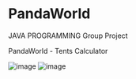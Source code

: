 # PandaWorld

JAVA PROGRAMMING Group Project

PandaWorld - Tents Calculator 

![image](https://user-images.githubusercontent.com/96141942/182680831-41ff0d25-6af7-46e4-8d63-fa102ededede.png)
![image](https://user-images.githubusercontent.com/96141942/182680899-5ce7b3c0-8ed0-4cde-829e-b3b4e649f813.png)
